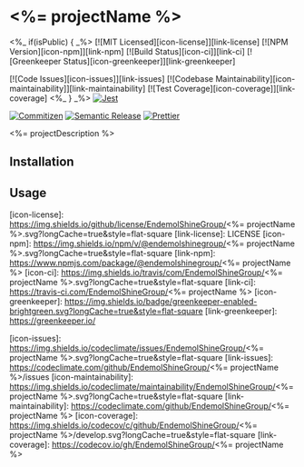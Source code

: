 # <%= projectName %>

<%_ if(isPublic) { _%>
[![MIT Licensed][icon-license]][link-license]
[![NPM Version][icon-npm]][link-npm]
[![Build Status][icon-ci]][link-ci]
[![Greenkeeper Status][icon-greenkeeper]][link-greenkeeper]

[![Code Issues][icon-issues]][link-issues]
[![Codebase Maintainability][icon-maintainability]][link-maintainability]
[![Test Coverage][icon-coverage]][link-coverage]
<%_ } _%>
[![Jest][icon-jest]][link-jest]

[![Commitizen][icon-commitizen]][link-commitizen]
[![Semantic Release][icon-semantic-release]][link-semantic-release]
[![Prettier][icon-prettier]][link-prettier]

<%= projectDescription %>

## Installation


## Usage


[icon-license]: https://img.shields.io/github/license/EndemolShineGroup/<%= projectName %>.svg?longCache=true&style=flat-square
[link-license]: LICENSE
[icon-npm]: https://img.shields.io/npm/v/@endemolshinegroup/<%= projectName %>.svg?longCache=true&style=flat-square
[link-npm]: https://www.npmjs.com/package/@endemolshinegroup/<%= projectName %>
[icon-ci]: https://img.shields.io/travis/com/EndemolShineGroup/<%= projectName %>.svg?longCache=true&style=flat-square
[link-ci]: https://travis-ci.com/EndemolShineGroup/<%= projectName %>
[icon-greenkeeper]: https://img.shields.io/badge/greenkeeper-enabled-brightgreen.svg?longCache=true&style=flat-square
[link-greenkeeper]: https://greenkeeper.io/

[icon-issues]: https://img.shields.io/codeclimate/issues/EndemolShineGroup/<%= projectName %>.svg?longCache=true&style=flat-square
[link-issues]: https://codeclimate.com/github/EndemolShineGroup/<%= projectName %>/issues
[icon-maintainability]: https://img.shields.io/codeclimate/maintainability/EndemolShineGroup/<%= projectName %>.svg?longCache=true&style=flat-square
[link-maintainability]: https://codeclimate.com/github/EndemolShineGroup/<%= projectName %>
[icon-coverage]: https://img.shields.io/codecov/c/github/EndemolShineGroup/<%= projectName %>/develop.svg?longCache=true&style=flat-square
[link-coverage]: https://codecov.io/gh/EndemolShineGroup/<%= projectName %>

[icon-jest]: https://img.shields.io/badge/tested_with-jest-99424f.svg?longCache=true&style=flat-square
[link-jest]: https://jestjs.io/

[icon-commitizen]: https://img.shields.io/badge/commitizen-friendly-brightgreen.svg?longCache=true&style=flat-square
[link-commitizen]: http://commitizen.github.io/cz-cli/
[icon-semantic-release]: https://img.shields.io/badge/%20%20%F0%9F%93%A6%F0%9F%9A%80-semantic--release-e10079.svg?longCache=true&style=flat-square
[link-semantic-release]: https://semantic-release.gitbooks.io/semantic-release/
[icon-prettier]: https://img.shields.io/badge/code_style-prettier-ff69b4.svg?longCache=true&style=flat-square
[link-prettier]: https://prettier.io/

